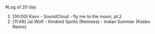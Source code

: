 #Log of 20 day

1. [00:00] Kavv - SoundCloud - fly me to the moon, pt.2
1. [11:49] Jai Wolf - Kindred Spirits (Remixes) - Indian Summer (Kasbo Remix)
